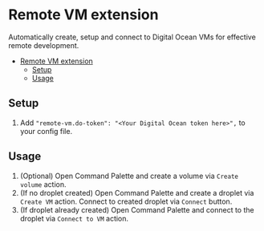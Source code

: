 # Remote VM extension

Automatically create, setup and connect to Digital Ocean VMs for effective remote development.

- [Remote VM extension](#remote-vm-extension)
  - [Setup](#setup)
  - [Usage](#usage)

## Setup

1. Add `"remote-vm.do-token": "<Your Digital Ocean token here>",` to your config file.

## Usage

1. (Optional) Open Command Palette and create a volume via `Create volume` action.
1. (If no droplet created) Open Command Palette and create a droplet via `Create VM` action. Connect to created droplet via `Connect` button.
1. (If droplet already created) Open Command Palette and connect to the droplet via `Connect to VM` action.
